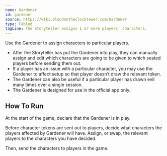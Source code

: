 ```yaml
---
name: Gardener
id: gardener
source: https://wiki.bloodontheclocktower.com/Gardener
type: Fabled
tagLine: The Storyteller assigns 1 or more players' characters.
---
```


Use the Gardener to assign characters to particular players.

- After the Storyteller has put the Gardener into play, they can
  manually assign and edit which characters are going to be given to
  which seated players before sending them out.
- If a player has an issue with a particular character, you may use the
  Gardener to affect setup so that player doesn’t draw the relevant
  token.
- The Gardener can also be useful if a particular player has drawn evil
  many times over a single session.
- The Gardener is designed for use in the official app only.

## How To Run

At the start of the game, declare that the Gardener is in play.

Before character tokens are sent out to players, decide what characters
the players affected by Gardener will have. Assign, or swap, the
relevant players to the characters you have decided.

Then, send the characters to players in the game.
